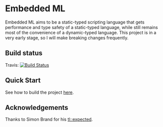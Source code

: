 # Embedded ML
Embedded ML aims to be a static-typed scripting language that gets performance and type safety of a static-typed language, while still remains most of the convenience of a dynamic-typed language. This project is in a very early stage, so I will make breaking changes frequently.

## Build status
Travis: [![Build Status](https://travis-ci.org/LesleyLai/eml.svg?branch=master)](https://travis-ci.org/LesleyLai/eml)

## Quick Start
See how to build the project [here](docs/build.md).

## Acknowledgements

Thanks to Simon Brand for his [tl::expected](https://github.com/TartanLlama/expected).
